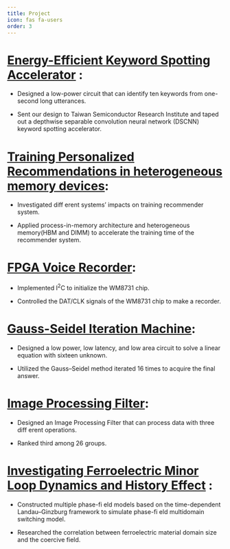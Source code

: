 ```yaml
---
title: Project
icon: fas fa-users
order: 3
---
```


# [Energy-Efficient Keyword Spotting Accelerator](https://davidlu1027.github.io/posts/accelerator/) :
- Designed a low-power circuit that can identify ten keywords from one-second long utterances.

- Sent our design to Taiwan Semiconductor Research Institute and taped out a depthwise separable convolution neural network (DSCNN) keyword spotting accelerator.

# [Training Personalized Recommendations in heterogeneous memory devices](https://davidlu1027.github.io/posts/mfcc/):

- Investigated diff erent systems’ impacts on training recommender system.

- Applied process-in-memory architecture and heterogeneous memory(HBM and DIMM) to accelerate the training time of the recommender system.

# [FPGA Voice Recorder](https://davidlu1027.github.io/posts/FPGA-Voice-Recorder/):

- Implemented I<sup>2</sup>C to initialize the WM8731 chip.

- Controlled the DAT/CLK signals of the WM8731 chip to make a recorder.

# [Gauss-Seidel Iteration Machine](https://davidlu1027.github.io/posts/Gauss-Seidel-Iteration-Machine/):

- Designed a low power, low latency, and low area circuit to solve a linear equation with sixteen unknown.

- Utilized the Gauss–Seidel method iterated 16 times to acquire the final answer.

# [Image Processing Filter](https://davidlu1027.github.io/posts/Gauss-Seidel-Iteration-Machine/):

- Designed an Image Processing Filter that can process data with three diff erent operations.

- Ranked third among 26 groups.

# [Investigating Ferroelectric Minor Loop Dynamics and History Effect](https://davidlu1027.github.io/posts/ferro/) :

- Constructed multiple phase-fi eld models based on the time-dependent Landau–Ginzburg framework to simulate phase-fi eld multidomain switching model.

- Researched the correlation between ferroelectric material domain size and the coercive field.
